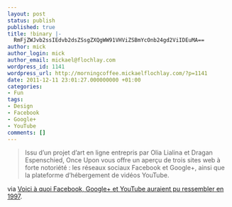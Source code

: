 ```yaml
---
layout: post
status: publish
published: true
title: !binary |-
  RmFjZWJvb2ssIEdvb2dsZSsgZXQgWW91VHViZSBmYcOnb24gd2ViIDEuMA==
author: mick
author_login: mick
author_email: mickael@flochlay.com
wordpress_id: 1141
wordpress_url: http://morningcoffee.mickaelflochlay.com/?p=1141
date: 2011-12-11 23:01:27.000000000 +01:00
categories:
- Fun
tags:
- Design
- Facebook
- Google+
- YouTube
comments: []
---
```

<blockquote>Issu d’un projet d’art en ligne entrepris par Olia Lialina et Dragan Espenschied, Once Upon vous offre un aperçu de trois sites web à forte notoriété : les réseaux sociaux Facebook et Google+, ainsi que la plateforme d’hébergement de vidéos YouTube.</blockquote>
via <a href="http://www.presse-citron.net/voici-a-quoi-facebook-google-et-youtube-auraient-pu-ressembler-en-1997">Voici à quoi Facebook, Google+ et YouTube auraient pu ressembler en 1997</a>.
